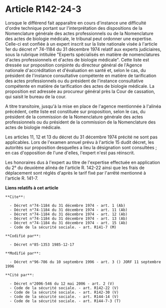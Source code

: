 # Article R142-24-3

Lorsque le différend fait apparaître en cours d'instance une difficulté d'ordre technique portant sur l'interprétation des
dispositions de la Nomenclature générale des actes professionnels ou de la Nomenclature des actes de biologie médicale, le
tribunal peut ordonner une expertise. Celle-ci est confiée à un expert inscrit sur la liste nationale visée à l'article 1er
du décret n° 74-1184 du 31 décembre 1974 relatif aux experts judiciaires, sous la rubrique intitulée "Experts spécialisés en
matière de nomenclatures d'actes professionnels et d'actes de biologie médicale". Cette liste est dressée sur proposition
conjointe du directeur général de l'Agence nationale d'accréditation et d'évaluation en santé et, selon le cas, du président
de l'instance consultative compétente en matière de tarification des actes professionnels ou du président de l'instance
consultative compétente en matière de tarification des actes de biologie médicale. La proposition est adressée au procureur
général près la Cour de cassation, qui saisit le bureau de la cour.

A titre transitoire, jusqu'à la mise en place de l'agence mentionnée à l'alinéa précédent, cette liste est constituée sur
proposition, selon le cas, du président de la commission de la Nomenclature générale des actes professionnels ou du président
de la commission de la Nomenclature des actes de biologie médicale.

Les articles 11, 12 et 13 du décret du 31 décembre 1974 précité ne sont pas applicables. Lors de l'examen annuel prévu à
l'article 15 dudit décret, les autorités sur proposition desquelles a lieu la désignation sont consultées ; en cas
d'opposition de l'une d'elles, l'expert n'est pas réinscrit.

Les honoraires dus à l'expert au titre de l'expertise effectuée en application du 2° du deuxième alinéa de l'article R.
142-22 ainsi que les frais de déplacement sont réglés d'après le tarif fixé par l'arrêté mentionné à l'article R. 141-7.

**Liens relatifs à cet article**

	**Cite**:

	  - Décret n°74-1184 du 31 décembre 1974 - art. 1 (Ab)
	  - Décret n°74-1184 du 31 décembre 1974 - art. 11 (Ab)
	  - Décret n°74-1184 du 31 décembre 1974 - art. 12 (Ab)
	  - Décret n°74-1184 du 31 décembre 1974 - art. 13 (Ab)
	  - Décret n°74-1184 du 31 décembre 1974 - art. 15 (Ab)
	  - Code de la sécurité sociale. - art. R141-7 (M)

	**Codifié par**:

	  - Décret n°85-1353 1985-12-17

	**Modifié par**:

	  - Décret n°96-786 du 10 septembre 1996 - art. 3 () JORF 11 septembre 1996

	**Cité par**:

	  - Décret n°2006-546 du 12 mai 2006 - art. 2 (V)
	  - Code de la sécurité sociale. - art. R142-22 (V)
	  - Code de la sécurité sociale. - art. R142-30 (V)
	  - Code de la sécurité sociale. - art. R144-14 (V)
	  - Code de la sécurité sociale. - art. R144-7-3 (T)
